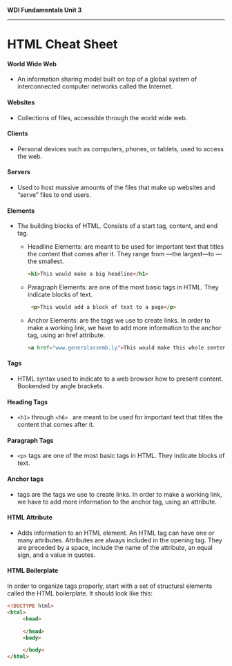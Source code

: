 **WDI Fundamentals Unit 3**

---

# HTML Cheat Sheet

#### World Wide Web
* An information sharing model built on top of a global system of interconnected computer networks called the Internet.

#### Websites
* Collections of files, accessible through the world wide web.

#### Clients
* Personal devices such as computers, phones, or tablets, used to access the web.

#### Servers
* Used to host massive amounts of the files that make up websites and “serve” files to end users.

#### Elements
* The building blocks of HTML. Consists of a start tag, content, and end tag.

  * Headline Elements: are meant to be used for important text that titles the content that comes after it. They range from —the largest—to —the smallest.

      ```html
      <h1>This would make a big headline</h1>
      ```

  * Paragraph Elements: are one of the most basic tags in HTML. They indicate blocks of text.

    ```html
     <p>This would add a block of text to a page</p>
     ```

  * Anchor Elements: are the tags we use to create links. In order to make a working link, we have to add more information to the anchor tag, using an href attribute.

    ```html
    <a href="www.generalassemb.ly">This would make this whole sentence a link to General Assembly's home page.</a>
    ```

#### Tags
* HTML syntax used to indicate to a web browser how to present content. Bookended by angle brackets.

#### Heading Tags
* `<h1>` through `<h6> ` are meant to be used for important text that titles the content that comes after it.

#### Paragraph Tags
* `<p>` tags are one of the most basic tags in HTML. They indicate blocks of text.

#### Anchor tags
*  <a> tags are the tags we use to create links. In order to make a working link, we have to add more information to the anchor tag, using an attribute.

#### HTML Attribute
* Adds information to an HTML element. An HTML tag can have one or many attributes. Attributes are always included in the opening tag. They are preceded by a space, include the name of the attribute, an equal sign, and a value in quotes.

#### HTML Boilerplate

In order to organize tags properly, start with a set of structural elements called the HTML boilerplate. It should look like this:

```html
<!DOCTYPE html>
<html>
     <head>

     </head>
     <body>

     </body>
</html>
```
